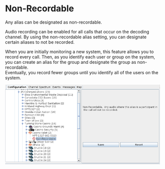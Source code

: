 # Non-Recordable #

Any alias can be designated as non-recordable.

Audio recording can be enabled for all calls that occur on the decoding channel.
By using the non-recordable alias setting, you can designate certain aliases
to not be recorded.

When you are initially monitoring a new system, this feature allows you to record
every call.  Then, as you identify each user or group on the system, you can
create an alias for the group and designate the group as non-recordable.  
Eventually, you record fewer groups until you identify all of the users on the 
system.  

![](images/non_recordable.png)
